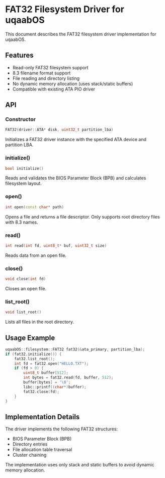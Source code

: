 # FAT32 Filesystem Driver for uqaabOS

This document describes the FAT32 filesystem driver implementation for uqaabOS.

## Features

- Read-only FAT32 filesystem support
- 8.3 filename format support
- File reading and directory listing
- No dynamic memory allocation (uses stack/static buffers)
- Compatible with existing ATA PIO driver

## API

### Constructor
```cpp
FAT32(driver::ATA* disk, uint32_t partition_lba)
```
Initializes a FAT32 driver instance with the specified ATA device and partition LBA.

### initialize()
```cpp
bool initialize()
```
Reads and validates the BIOS Parameter Block (BPB) and calculates filesystem layout.

### open()
```cpp
int open(const char* path)
```
Opens a file and returns a file descriptor. Only supports root directory files with 8.3 names.

### read()
```cpp
int read(int fd, uint8_t* buf, uint32_t size)
```
Reads data from an open file.

### close()
```cpp
void close(int fd)
```
Closes an open file.

### list_root()
```cpp
void list_root()
```
Lists all files in the root directory.

## Usage Example

```cpp
uqaabOS::filesystem::FAT32 fat32(&ata_primary, partition_lba);
if (fat32.initialize()) {
    fat32.list_root();
    int fd = fat32.open("HELLO.TXT");
    if (fd > 0) {
        uint8_t buffer[512];
        int bytes = fat32.read(fd, buffer, 512);
        buffer[bytes] = '\0';
        libc::printf((char*)buffer);
        fat32.close(fd);
    }
}
```

## Implementation Details

The driver implements the following FAT32 structures:
- BIOS Parameter Block (BPB)
- Directory entries
- File allocation table traversal
- Cluster chaining

The implementation uses only stack and static buffers to avoid dynamic memory allocation.
